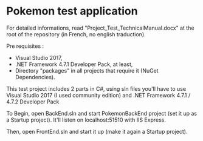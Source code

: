 # Pokemon test application

For detailed informations, read "Project_Test_TechnicalManual.docx" at the root of the repository (in French, no english traduction).

Pre requisites :
- Visual Studio 2017,
- .NET Framework 4.7.1 Developer Pack, at least,
- Directory "packages" in all projects that require it (NuGet Dependencies).

This test project includes 2 parts in C#, using sln files you'll have to use Visual Studio 2017 (I used community edition) and .NET Framework 4.7.1 / 4.7.2 Developer Pack

To Begin, open BackEnd.sln and start PokemonBackEnd project (set it up as a Startup project).
It'll listen on localhost:51510 with IIS Express.

Then, open FrontEnd.sln and start it up (make it again a Startup project).

